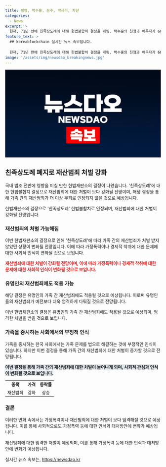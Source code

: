 ```yaml
---
title: 횡령, 박수홍, 꼼수, 박세리, 차단
categories:
  - News
excerpt: >
  헌재, 71년 만에 친족상도례에 대해 헌법불합치 결정을 내림. 박수홍의 친형과 배우자가 60억원 가로챈 혐의로 기소되면서 주목받음. 헌재의 결정으로 가족 간 재산범죄 처벌이 가능해졌으며, 이에 따라 유명인들의 가족 재산범죄를 차단할 수 있게 됐지만, 가족 문제를 법으로 해결하는 데 부정적 인식과 관련된 문제도 제기되고 있음. 함께 살지 않는 먼 친족이 재산 범죄를 저지른 경우 피해자가 고소해야 하며, 눈물을 보인 골프여제 박세리 등의 사례로 인해 일반인들도 피해를 본 경우가 존재함.
feature_text: >
  ## koreablockchain 실시간 뉴스 속보입니다.

  헌재, 71년 만에 친족상도례에 대해 헌법불합치 결정을 내림. 박수홍의 친형과 배우자가 60억원 가로챈 혐의로 기소되면서 주목받음. 헌재의 결정으로 가족 간 재산범죄 처벌이 가능해졌으며, 이에 따라 유명인들의 가족 재산범죄를 차단할 수 있게 됐지만, 가족 문제를 법으로 해결하는 데 부정적 인식과 관련된 문제도 제기되고 있음. 함께 살지 않는 먼 친족이 재산 범죄를 저지른 경우 피해자가 고소해야 하며, 눈물을 보인 골프여제 박세리 등의 사례로 인해 일반인들도 피해를 본 경우가 존재함.
image: '/assets/img/newsdao_breakingnews.jpg'
---
```


<p><img src="/assets/img/newsdao_breakingnews.jpg" alt="koreablockchain 속보" /></p>

<h2 data-ke-size="size26">친족상도례 폐지로 재산범죄 처벌 강화</h2>

<p>국내 법조 전반에 영향을 미칠 만한 헌법재판소의 결정이 나왔습니다. '친족상도례'에 대한 헌법불합치 결정으로 재산범죄에 대한 처벌이 보다 강화될 전망이며, 해당 결정을 통해 가족 간의 재산범죄가 더 이상 무죄로 인정되지 않을 것으로 예상됩니다.</p>

<p data-ke-size="size16">헌법재판소의 결정으로 '친족상도례' 헌법불합치로 인정되며, 재산범죄에 대한 처벌이 강화될 전망입니다.</p>

<h3>재산범죄의 처벌 가능해짐</h3>

<p>이번 헌법재판소의 결정으로 인해 '친족상도례'에 따라 가족 간의 재산범죄가 처벌 받지 않았던 상황이 변화될 전망입니다.
이에 따라 가정폭력이나 경제적 착취에 대한 문제에 대한 사회적 인식이 변화될 것으로 보입니다.</p>

<p><b><span style="color: #ee2323;">재산범죄에 대한 처벌이 강화될 전망이며, 이에 따라 가정폭력이나 경제적 착취에 대한 문제에 대한 사회적 인식이 변화될 것으로 보입니다.</span></b></p>

<h3>유명인의 재산범죄에도 적용 가능</h3>

<p>해당 결정은 유명인의 가족 간 재산범죄에도 적용될 것으로 예상됩니다. 이로써 유명인들의 재산범죄가 예전보다 더욱 엄격하게 다뤄질 것으로 전망됩니다.</p>

<p data-ke-size="size16">이번 헌법재판소의 결정은 유명인의 가족 간 재산범죄에도 적용될 것으로 예상되며, 엄격한 처벌을 받을 것으로 보입니다.</p>

<h3>가족을 중시하는 사회에서의 부정적 인식</h3>

<p>가족을 중시하는 한국 사회에서는 가족 문제를 법으로 해결하는 것에 부정적인 인식이 있습니다. 하지만 이번 결정을 통해 가족 간의 재산범죄에 대한 처벌이 증가할 것으로 전망됩니다.</p>

<p><b><span style="background-color: #21538527;">이번 결정을 통해 가족 간의 재산범죄에 대한 처벌이 늘어나게 되며, 사회적 관심과 인식이 변화될 것으로 보입니다.</span></b></p>

<table>
    <tr>
        <td style="text-align: center; height: 17px;"><b>종목</b></td>
        <td style="text-align: center; height: 17px;"><b>가격</b></td>
        <td style="text-align: center; height: 17px;"><b>등락률</b></td>
    </tr>
    <tr>
        <td style="text-align: center; height: 17px;">재산범죄</td>
        <td style="text-align: center; height: 17px;">강화</td>
        <td style="text-align: center; height: 17px;">상승</td>
    </tr>
</table>

<h3>결론</h3>

<p>이러한 변화 속에서는 가정폭력이나 재산범죄에 대한 처벌이 보다 엄격해질 것으로 예상됩니다. 이를 통해 사회적으로도 가정폭력 등에 대한 인식과 대처방안에 변화가 예상됩니다. </p>

<p data-ke-size="size16">재산범죄에 대한 엄격한 처벌이 예상되며, 이를 통해 가정폭력 등에 대한 인식과 대처방안에 변화가 예상됩니다.</p>
실시간 뉴스 속보는, <a href="https://newsdao.kr" rel="dofollow">https://newsdao.kr</a>


